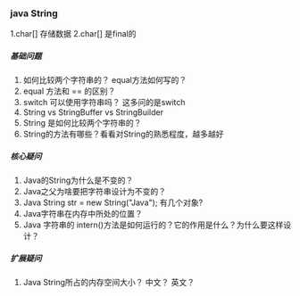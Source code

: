### java String
1.char[] 存储数据
2.char[] 是final的

##### 基础问题
1. 如何比较两个字符串的？ equal方法如何写的？
2. equal 方法和 == 的区别？
3. switch 可以使用字符串吗？ 这多问的是switch
4. String vs StringBuffer vs StringBuilder
5. String 是如何比较两个字符串的？
6. String的方法有哪些？看看对String的熟悉程度，越多越好

##### 核心疑问
1. Java的String为什么是不变的？
2. Java之父为啥要把字符串设计为不变的？
3. Java String str = new String("Java"); 有几个对象?
4. Java字符串在内存中所处的位置？
5. Java 字符串的 intern()方法是如何运行的？它的作用是什么？为什么要这样设计？

##### 扩展疑问
1. Java String所占的内存空间大小？ 中文？ 英文？


